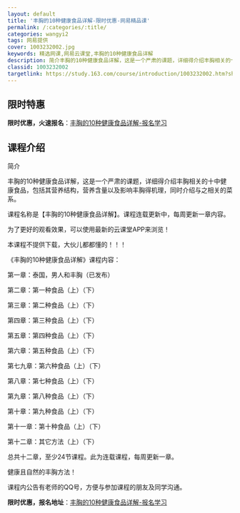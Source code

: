 ```yaml
---
layout: default
title: '丰胸的10种健康食品详解-限时优惠-网易精品课'
permalink: /:categories/:title/
categories: wangyi2
tags: 网易提供
cover: 1003232002.jpg
keywords: 精选网课,网易云课堂,丰胸的10种健康食品详解
description: 简介丰胸的10种健康食品详解，这是一个严肃的课题，详细得介绍丰胸相关的十中健康食品，包括其营养结构，营养含量以及影响丰胸
classid: 1003232002
targetlink: https://study.163.com/course/introduction/1003232002.htm?share=1&shareId=1025206652&utm_campaign=share&utm_medium=iphoneShare&utm_source=&utm_u=1025206652
---
```


## 限时特惠

**限时优惠，火速报名**：[丰胸的10种健康食品详解-报名学习](https://study.163.com/course/introduction/1003232002.htm?share=1&shareId=1025206652&utm_campaign=share&utm_medium=iphoneShare&utm_source=&utm_u=1025206652)

## 课程介绍

简介

丰胸的10种健康食品详解，这是一个严肃的课题，详细得介绍丰胸相关的十中健康食品，包括其营养结构，营养含量以及影响丰胸得机理，同时介绍与之相关的菜系。

课程名称是【丰胸的10种健康食品详解】。课程连载更新中，每周更新一章内容。

为了更好的观看效果，可以使用最新的云课堂APP来浏览！

本课程不提供下载，大伙儿都都懂的！！！

《丰胸的10种健康食品详解》课程内容：

第一章：泰国，男人和丰胸（已发布）

第二章：第一种食品（上）（下）

第三章：第二种食品（上）（下）

第四章：第三种食品（上）（下）

第五章：第四种食品（上）（下）

第六章：第五种食品（上）（下）

第七九章：第六种食品（上）（下）

第八章：第七种食品（上）（下）

第九章：第八种食品（上）（下）

第十章：第九种食品（上）（下）

第十一章：第十种食品（上）（下）

第十二章：其它方法（上）（下）

总共十二章，至少24节课程。此为连载课程，每周更新一章。

健康且自然的丰胸方法！

课程内公告有老师的QQ号，方便与参加课程的朋友及同学沟通。

**限时优惠，报名地址**：[丰胸的10种健康食品详解-报名学习](https://study.163.com/course/introduction/1003232002.htm?share=1&shareId=1025206652&utm_campaign=share&utm_medium=iphoneShare&utm_source=&utm_u=1025206652)

